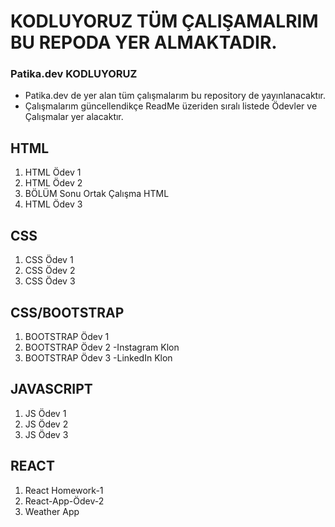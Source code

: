 # KODLUYORUZ TÜM ÇALIŞAMALRIM BU REPODA YER ALMAKTADIR.
### Patika.dev KODLUYORUZ
* Patika.dev de yer alan tüm çalışmalarım bu repository de yayınlanacaktır.
* Çalışmalarım güncellendikçe ReadMe üzeriden sıralı listede Ödevler ve Çalışmalar yer alacaktır.


HTML
---
1. HTML Ödev 1 
2. HTML Ödev 2 
3. BÖLÜM Sonu Ortak Çalışma HTML 
4. HTML Ödev 3 

CSS
---
1. CSS Ödev 1 
2. CSS Ödev 2 
3. CSS Ödev 3 

CSS/BOOTSTRAP
---
1. BOOTSTRAP Ödev 1 
2. BOOTSTRAP Ödev 2 -Instagram Klon
3. BOOTSTRAP Ödev 3 -LinkedIn Klon

JAVASCRIPT
---
1. JS Ödev 1  
2. JS Ödev 2  
3. JS Ödev 3  

REACT
---
1. React Homework-1
2. React-App-Ödev-2
3.  Weather App
